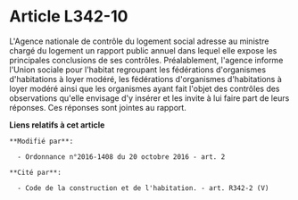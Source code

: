 # Article L342-10

L'Agence nationale de contrôle du logement social adresse au ministre chargé du logement un rapport public annuel dans lequel
elle expose les principales conclusions de ses contrôles. Préalablement, l'agence informe l'Union sociale pour l'habitat
regroupant les fédérations d'organismes d'habitations à loyer modéré, les fédérations d'organismes d'habitations à loyer
modéré ainsi que les organismes ayant fait l'objet des contrôles des observations qu'elle envisage d'y insérer et les invite
à lui faire part de leurs réponses. Ces réponses sont jointes au rapport.

**Liens relatifs à cet article**

	**Modifié par**:

	  - Ordonnance n°2016-1408 du 20 octobre 2016 - art. 2

	**Cité par**:

	  - Code de la construction et de l'habitation. - art. R342-2 (V)
